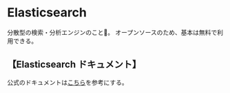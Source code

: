 # Elasticsearch

分散型の検索・分析エンジンのこと。
オープンソースのため、基本は無料で利用できる。

## 【Elasticsearch ドキュメント】

公式のドキュメントは[こちら](https://www.elastic.co/guide/index.html)を参考にする。
